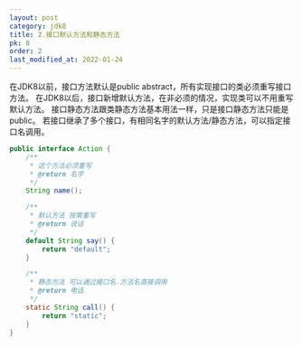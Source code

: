 ```yaml
---
layout: post
category: jdk8
title: 2.接口默认方法和静态方法
pk: 8
order: 2
last_modified_at: 2022-01-24
---
```


在JDK8以前，接口方法默认是public abstract，所有实现接口的类必须重写接口方法。
在JDK8以后，接口新增默认方法，在非必须的情况，实现类可以不用重写默认方法。
接口静态方法跟类静态方法基本用法一样，只是接口静态方法只能是public。 若接口继承了多个接口，有相同名字的默认方法/静态方法，可以指定接口名调用。

```java
public interface Action {
    /**
     * 这个方法必须重写
     * @return 名字
     */
    String name();

    /**
     * 默认方法 按需重写
     * @return 说话
     */
    default String say() {
        return "default";
    }

    /**
     * 静态方法 可以通过接口名.方法名直接调用
     * @return 电话
     */
    static String call() {
        return "static";
    }
}
```